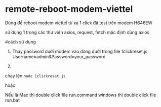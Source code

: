 # remote-reboot-modem-viettel
Dùng để reboot modem viettel từ xa 1 click 
đã test trên modem H646EW


sử dụng 1 trong các thư viện axios, request, fetch
mặc định dùng axios

#cách sử dụng
1. Thay password dưới modem vào dòng dưới trong file 1clickreset.js
Username=admin&Password=your_password

2. 
chạy lện ``node 1clickreset.js``

hoặc

Nếu là Mac thì double click file run.command 
windows thì double click file run.bat